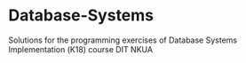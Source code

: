 # Database-Systems
Solutions for the programming exercises of Database Systems Implementation (Κ18) course DIT NKUA
